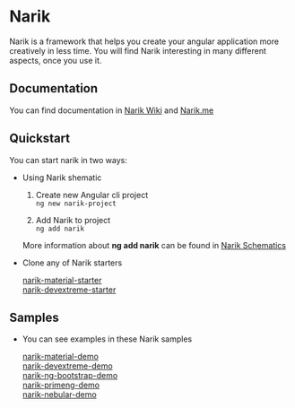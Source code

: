 # Narik

Narik is a framework that helps you create your angular application more creatively in less time. You will find Narik interesting in many different aspects, once you use it.

## Documentation

You can find documentation in  [Narik Wiki](https://github.com/NarikMe/narik-angular/wiki)
and [Narik.me](http://narik.me)

## Quickstart

You can start narik in two ways:

- Using Narik  shematic
    1. Create new Angular cli project  
    `
    ng new narik-project
    `
   
    1. Add Narik to project  
    `
    ng add narik
    `

    More information about **ng add narik** can be found in [Narik Schematics](https://github.com/NarikMe/narik-angular/wiki/19.-Narik-Schematics)
- Clone any of Narik starters 

    [narik-material-starter](https://github.com/NarikMe/narik-material-starter)   
    [narik-devextreme-starter](https://github.com/NarikMe/narik-devextreme-starter)     

## Samples

- You can see examples in these Narik samples

    [narik-material-demo](https://github.com/NarikMe/narik-material-demo)  
    [narik-devextreme-demo](https://github.com/NarikMe/narik-devextreme-demo)  
    [narik-ng-bootstrap-demo](https://github.com/NarikMe/narik-ng-bootstrap-demo)  
    [narik-primeng-demo](https://github.com/NarikMe/narik-primeng-demo)  
    [narik-nebular-demo](https://github.com/NarikMe/narik-nebular-demo)
